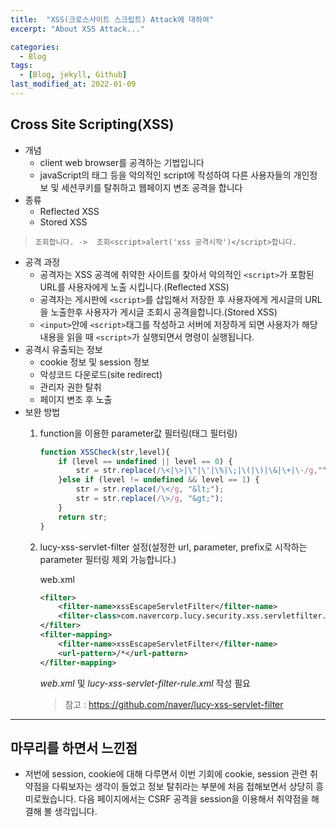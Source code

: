 ```yaml
---
title:  "XSS(크로스사이트 스크립트) Attack에 대하여"
excerpt: "About XSS Attack..."

categories:
  - Blog
tags:
  - [Blog, jekyll, Github]
last_modified_at: 2022-01-09
---
```


## Cross Site Scripting(XSS)
- 개념
    - client web browser를 공격하는 기법입니다
    - javaScript의 태그 등을 악의적인 script에 작성하여 다른 사용자들의 개인정보 및 세션쿠키를 탈취하고 웹페이지 변조 공격을 합니다
- 종류
    - Reflected XSS
    - Stored XSS
> `조회합니다. ->  조회<script>alert('xss 공격시작')</script>합니다.`
- 공격 과정
    - 공격자는 XSS 공격에 취약한 사이트를 찾아서 악의적인 `<script>`가 포함된 URL를 사용자에게 노출 시킵니다.(Reflected XSS)
    - 공격자는 게시판에 `<script>`를 삽입해서 저장한 후 사용자에게 게시글의 URL을 노출한후 사용자가 게시글 조회시 공격을합니다.(Stored XSS)
    - `<input>`안에 `<script>`태그를 작성하고 서버에 저장하게 되면 사용자가 해당 내용을 읽을 때 `<script>`가 실행되면서 명령이 실행됩니다.
- 공격시 유출되는 정보
    - cookie 정보 및 session 정보
    - 악성코드 다운로드(site redirect)
    - 관리자 권한 탈취
    - 페이지 변조 후 노출
- 보완 방법
    1. function을 이용한 parameter값 필터링(태그 필터링)
        ```ts
        function XSSCheck(str,level){
            if (level == undefined || level == 0) {
                str = str.replace(/\<|\>|\"|\'|\%|\;|\(|\)|\&|\+|\-/g,"");
            }else if (level != undefined && level == 1) {
                str = str.replace(/\</g, "&lt;");
                str = str.replace(/\>/g, "&gt;");
            }
            return str;
        }
        ```

    2. lucy-xss-servlet-filter 설정(설정한 url, parameter, prefix로 시작하는 parameter 필터링 제외 가능합니다.)
    
        web.xml
        ```xml
        <filter>
	        <filter-name>xssEscapeServletFilter</filter-name>
	        <filter-class>com.navercorp.lucy.security.xss.servletfilter.XssEscapeServletFilter</filter-class>
        </filter>
        <filter-mapping>
            <filter-name>xssEscapeServletFilter</filter-name>
            <url-pattern>/*</url-pattern>
        </filter-mapping>   
        ```
        *web.xml* 및 *lucy-xss-servlet-filter-rule.xml* 작성 필요
        > 참고 : https://github.com/naver/lucy-xss-servlet-filter
    
---
## 마무리를 하면서 느낀점
- 저번에 session, cookie에 대해 다루면서 이번 기회에 cookie, session 관련 취약점을 다뤄보자는 생각이 들었고 정보 탈취라는 부분에 처음 접해보면서 상당히 흥미로웠습니다. 다음 페이지에서는 CSRF 공격을 session을 이용해서 취약점을 해결해 볼 생각입니다. 